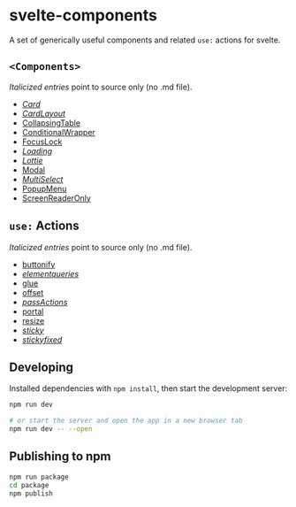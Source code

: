 # svelte-components
A set of generically useful components and related `use:` actions for svelte.

## `<Components>`
*Italicized entries* point to source only (no .md file).
- *[Card](./src/lib/components/Card.svelte)*
- *[CardLayout](./src/lib/components/CardLayout.svelte)*
- [CollapsingTable](./docs/CollapsingTable.md)
- [ConditionalWrapper](./docs/ConditionalWrapper.md)
- [FocusLock](./docs/Modal.md#FocusLock)
- *[Loading](./src/lib/components/Loading.svelte)*
- *[Lottie](./src/lib/components/Lottie.svelte)*
- [Modal](./docs/Modal.md#Modal)
- *[MultiSelect](./src/lib/components/MultiSelect.svelte)*
- [PopupMenu](./docs/PopupMenu.md)
- [ScreenReaderOnly](./docs/ScreenReaderOnly.md)

## `use:` Actions
*Italicized entries* point to source only (no .md file).
- [buttonify](./docs/actions.md#buttonify)
- *[elementqueries](./src/lib/actions/elementqueries.ts)*
- [glue](./docs/actions.md#glue)
- [offset](./docs/actions.md#offset)
- *[passActions](./src/lib/actions/passactions.ts)*
- [portal](./docs/actions.md#portal)
- [resize](./docs/actions.md#resize)
- *[sticky](./src/lib/actions/sticky.ts)*
- *[stickyfixed](./src/lib/actions/stickyfixed.ts)*

## Developing

Installed dependencies with `npm install`, then start the development server:

```bash
npm run dev

# or start the server and open the app in a new browser tab
npm run dev -- --open
```

## Publishing to npm

```bash
npm run package
cd package
npm publish
```
